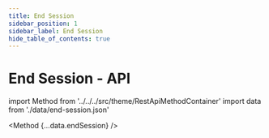 ```yaml
---
title: End Session
sidebar_position: 1
sidebar_label: End Session
hide_table_of_contents: true
---
```


# End Session - API

import Method from '../../../src/theme/RestApiMethodContainer'
import data from './data/end-session.json'

<Method
{...data.endSession}
/>
